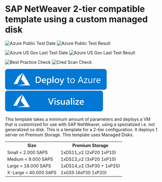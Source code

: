 # SAP NetWeaver 2-tier compatible template using a custom managed disk

![Azure Public Test Date](https://azurequickstartsservice.blob.core.windows.net/badges/sap-2-tier-user-disk-md/PublicLastTestDate.svg)
![Azure Public Test Result](https://azurequickstartsservice.blob.core.windows.net/badges/sap-2-tier-user-disk-md/PublicDeployment.svg)

![Azure US Gov Last Test Date](https://azurequickstartsservice.blob.core.windows.net/badges/sap-2-tier-user-disk-md/FairfaxLastTestDate.svg)
![Azure US Gov Last Test Result](https://azurequickstartsservice.blob.core.windows.net/badges/sap-2-tier-user-disk-md/FairfaxDeployment.svg)

![Best Practice Check](https://azurequickstartsservice.blob.core.windows.net/badges/sap-2-tier-user-disk-md/BestPracticeResult.svg)
![Cred Scan Check](https://azurequickstartsservice.blob.core.windows.net/badges/sap-2-tier-user-disk-md/CredScanResult.svg)

[![Deploy To Azure](https://raw.githubusercontent.com/Azure/azure-quickstart-templates/master/1-CONTRIBUTION-GUIDE/images/deploytoazure.svg?sanitize=true)](https://portal.azure.com/#create/Microsoft.Template/uri/https%3A%2F%2Fraw.githubusercontent.com%2FAzure%2Fazure-quickstart-templates%2Fmaster%2Fsap-2-tier-user-disk-md%2Fazuredeploy.json)
[![Visualize](https://raw.githubusercontent.com/Azure/azure-quickstart-templates/master/1-CONTRIBUTION-GUIDE/images/visualizebutton.svg?sanitize=true)](http://armviz.io/#/?load=https%3A%2F%2Fraw.githubusercontent.com%2FAzure%2Fazure-quickstart-templates%2Fmaster%2Fsap-2-tier-user-disk-md%2Fazuredeploy.json)

This template takes a minimum amount of parameters and deploys a VM that is
customized for use with SAP NetWeaver, using a spezialized i.e. not generalized
os disk. This is a template for a 2-tier configuration. It deploys 1 server on
Premium Storage. This template uses Managed Disks.

<table>
	<tr>
		<th>Size</th>
		<th>Premium Storage</th>
	</tr>
	<tr>
		<td>Small < 2.000 SAPS</td>
		<td>1xDS11_v2 (2xP20 1xP10)</td>
	</tr>
	<tr>
		<td>Medium < 9.000 SAPS</td>
		<td>1xDS13_v2 (3xP20 1xP10)</td>
	</tr>
	<tr>
		<td>Large < 18.000 SAPS</td>
		<td>1xDS14_v2 (3xP30 + 1xP20)</td>
	</tr>
	<tr>
		<td>X-Large < 40.000 SAPS</td>
		<td>1xGS5 (4xP30 1xP20)</td>
	</tr>
</table>
